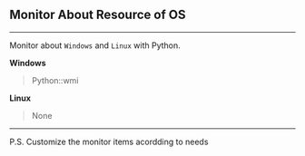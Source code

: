 ## Monitor About Resource of OS
------
Monitor about `Windows` and `Linux` with Python.

**Windows**
> Python::wmi

**Linux**
> None

-------
P.S. Customize the monitor items acordding to needs
